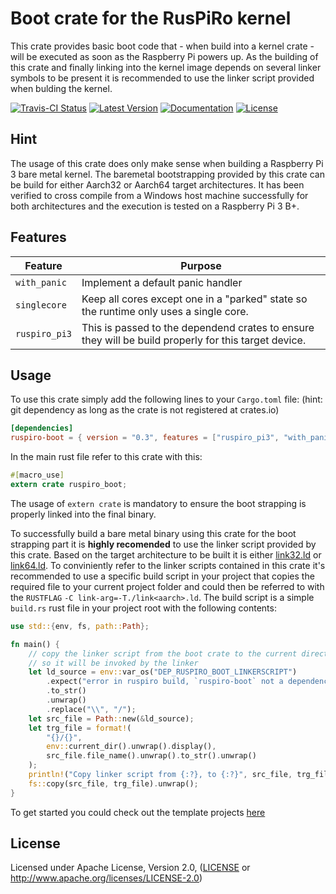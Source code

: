 # Boot crate for the RusPiRo kernel

This crate provides basic boot code that - when build into a kernel crate - will be executed as soon as the Raspberry Pi powers up. As the building of this crate and finally linking into the kernel image depends on several linker symbols to be present it is recommended to use the linker script provided when bulding the kernel.

[![Travis-CI Status](https://api.travis-ci.org/RusPiRo/ruspiro-boot.svg?branch=master)](https://travis-ci.org/RusPiRo/ruspiro-boot)
[![Latest Version](https://img.shields.io/crates/v/ruspiro-boot.svg)](https://crates.io/crates/ruspiro-boot)
[![Documentation](https://docs.rs/ruspiro-boot/badge.svg)](https://docs.rs/ruspiro-boot)
[![License](https://img.shields.io/crates/l/ruspiro-boot.svg)](https://github.com/RusPiRo/ruspiro-boot#license)

## Hint
The usage of this crate does only make sense when building a Raspberry Pi 3 bare metal kernel. The 
baremetal bootstrapping provided by this crate can be build for either Aarch32 or Aarch64 target
architectures. It has been verified to cross compile from a Windows host machine successfully for
both architectures and the execution is tested on a Raspberry Pi 3 B+.

## Features
Feature            | Purpose
-------------------|--------------------------
``with_panic``     | Implement a default panic handler
``singlecore``     | Keep all cores except one in a "parked" state so the runtime only uses a single core.
``ruspiro_pi3``    | This is passed to the dependend crates to ensure they will be build properly for this target device.

## Usage
To use this crate simply add the following lines to your ``Cargo.toml`` file:
(hint: git dependency as long as the crate is not registered at crates.io)
```toml
[dependencies]
ruspiro-boot = { version = "0.3", features = ["ruspiro_pi3", "with_panic"] }
```
In the main rust file refer to this crate with this:
```rust
#[macro_use]
extern crate ruspiro_boot;
```
The usage of `extern crate` is mandatory to ensure the boot strapping is properly linked into the
final binary.

To successfully build a bare metal binary using this crate for the boot strapping part it is **highly recomended** to use the linker script provided by this crate. Based on the target architecture to be built it is either [link32.ld](link32.ld) or [link64.ld](link64.ld).
To conviniently refer to the linker scripts contained in this crate it's recommended to use a specific build script in your project that copies the required file to your current project folder and could then be referred to with the ``RUSTFLAG`` ``-C link-arg=-T./link<aarch>.ld``.
The build script is a simple ``build.rs`` rust file in your project root with the following contents:
```rust
use std::{env, fs, path::Path};

fn main() {
    // copy the linker script from the boot crate to the current directory
    // so it will be invoked by the linker
    let ld_source = env::var_os("DEP_RUSPIRO_BOOT_LINKERSCRIPT")
        .expect("error in ruspiro build, `ruspiro-boot` not a dependency?")
        .to_str()
        .unwrap()
        .replace("\\", "/");
    let src_file = Path::new(&ld_source);
    let trg_file = format!(
        "{}/{}",
        env::current_dir().unwrap().display(),
        src_file.file_name().unwrap().to_str().unwrap()
    );
    println!("Copy linker script from {:?}, to {:?}", src_file, trg_file);
    fs::copy(src_file, trg_file).unwrap();
}
``` 

To get started you could check out the template projects [here](https://www.github.com/RusPiRo/ruspiro_templates)

## License
Licensed under Apache License, Version 2.0, ([LICENSE](LICENSE) or http://www.apache.org/licenses/LICENSE-2.0)